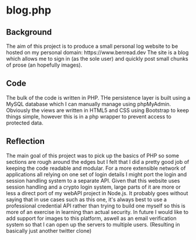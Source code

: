 <h1>blog.php</h1>
<h2>Background</h2>
<p>
  The aim of this project is to produce a small personal log website to be hosted on my personal domain: https://www.benread.dev
  The site is a blog which allows me to sign in (as the sole user) and quickly post small chunks of prose (an hopefully images).
</p>
<h2>Code</h2>
<p>
  The bulk of the code is written in PHP. THe persistence layer is built using a MySQL database which I can manually manage using phpMyAdmin. Obviously the views are written in HTML5 and CSS using Bootstrap to keep things simple, however this is in a php wrapper to prevent access to protected data.
</p>
<h2>Reflection</h2>
<p>
  The main goal of this project was to pick up the basics of PHP so some sections are rough around the edges but I felt that I did a pretty good job of keeping the code readable and modular. For a more extensible network of applications all relying on one set of login details I might port the login and session handling system to a separate API.
  Given that this website uses session handling and a crypto login system, large parts of it are more or less a direct port of my webAPI project in Node.js. It probably goes without saying that in use cases such as this one, it's always best to use a professional credential API rather than trying to build one myself so this is more of an exercise in learning than actual security.
  In future I would like to add support for images to this platform, aswell as an email verification system so that I can open up the servers to multiple users. (Resulting in basically just another twitter clone)
</p>
